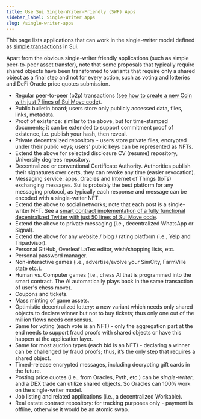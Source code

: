 ```yaml
---
title: Use Sui Single-Writer-Friendly (SWF) Apps
sidebar_label: Single-Writer Apps
slug: /single-writer-apps
---
```


This page lists applications that can work in the single-writer model defined as [simple transactions](../core-concepts/how-sui-works.md#simple-transactions) in Sui.

Apart from the obvious single-writer friendly applications (such as simple peer-to-peer asset transfer), note that some proposals that typically require shared objects have been transformed to variants that require only a shared object as a final step and not for every action, such as voting and lotteries and DeFi Oracle price quotes submission.

- Regular peer-to-peer (p2p) transactions ([see how to create a new Coin with just 7 lines of Sui Move code](https://www.linkedin.com/posts/chalkiaskostas_startup-smartcontract-cryptocurrency-activity-6946006856528003072-CvI0)).
- Public bulletin board; users store only publicly accessed data, files, links, metadata.
- Proof of existence: similar to the above, but for time-stamped documents; it can be extended to support commitment proof of existence, i.e. publish your hash, then reveal.
- Private decentralized repository - users store private files, encrypted under their public keys; users' public keys can be represented as NFTs.
- Extend the above for selected disclosure CV (resume) repository, University degrees repository.
- Decentralized or conventional Certificate Authority. Authorities publish their signatures over certs, they can revoke any time (easier revocation).
- Messaging service: apps, Oracles and Internet of Things (IoTs) exchanging messages. Sui is probably the best platform for any messaging protocol, as typically each response and message can be encoded with a single-writer NFT.
- Extend the above to social networks; note that each post is a single-writer NFT. See a [smart contract implementation of a fully functional decentralized Twitter with just 50 lines of Sui Move code](https://github.com/MystenLabs/sui/blob/main/sui_programmability/examples/nfts/sources/chat.move).
- Extend the above to private messaging (i.e., decentralized WhatsApp or Signal).
- Extend the above for any website / blog / rating platform (i.e., Yelp and Tripadvisor).
- Personal GitHub, Overleaf LaTex editor, wish/shopping lists, etc.
- Personal password manager.
- Non-interactive games (i.e., advertise/evolve your SimCity, FarmVille state etc.).
- Human vs. Computer games (i.e., chess AI that is programmed into the smart contract. The AI automatically plays back in the same transaction of user's chess move).
- Coupons and tickets.
- Mass minting of game assets.
- Optimistic decentralized lottery: a new variant which needs only shared objects to declare winner but not to buy tickets; thus only one out of the million flows needs consensus.
- Same for voting (each vote is an NFT) - only the aggregation part at the end needs to support fraud proofs with shared objects or have this happen at the application layer.
- Same for most auction types (each bid is an NFT) - declaring a winner can be challenged by fraud proofs; thus, it’s the only step that requires a shared object.
- Timed-release encrypted messages, including decrypting gift cards in the future.
- Posting price quotes (i.e., from Oracles, Pyth, etc.) can be _single-writer_, and a DEX trade can utilize shared objects. So Oracles can 100% work on the single-writer model.
- Job listing and related applications (i.e., a decentralized Workable).
- Real estate contract repository: for tracking purposes only - payment is offline, otherwise it would be an atomic swap.
